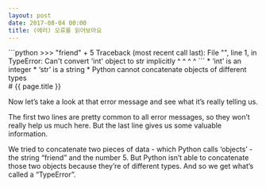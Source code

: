 ```yaml
---
layout: post
date: 2017-08-04 00:00
title: (에러) 오류를 읽어보아요
---
```


<div id="ppt" markdown="1">
```python
>>> "friend" + 5
Traceback (most recent call last):
  File "<stdin>", line 1, in <module>
TypeError: Can't convert 'int' object to str implicitly
    ^              ^       ^              ^
```
* ‘int’ is an integer
* ‘str’ is a string
* Python cannot concatenate objects of different types

</div>


<div id="desc" markdown="1">
# {{ page.title }}

Now let’s take a look at that error message and see what it’s really telling us.

The first two lines are pretty common to all error messages, so they won’t really help us much here.  But the last line gives us some valuable information.

We tried to concatenate two pieces of data - which Python calls ‘objects’ - the string “friend” and the number 5.  But Python isn’t able to concatenate those two objects because they’re of different types.  And so we get what’s called a “TypeError”.

</div>